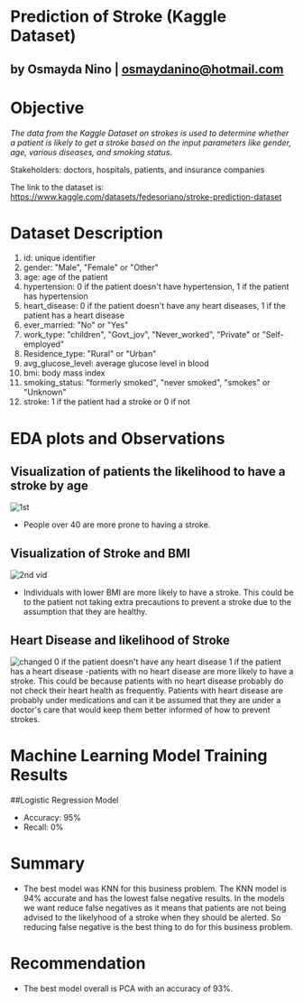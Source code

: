 # Prediction of Stroke (Kaggle Dataset)
## by Osmayda Nino | osmaydanino@hotmail.com

# **Objective**
*The data from the Kaggle Dataset on strokes is used to determine whether a patient is likely to get a stroke based on the input parameters like gender, age, various diseases, and smoking status.*

Stakeholders: doctors, hospitals, patients, and insurance companies


The link to the dataset is: https://www.kaggle.com/datasets/fedesoriano/stroke-prediction-dataset

# **Dataset Description**
1. id: unique identifier
2. gender: "Male", "Female" or "Other"
3. age: age of the patient
4. hypertension: 0 if the patient doesn't have hypertension, 1 if the patient has hypertension
5. heart_disease: 0 if the patient doesn't have any heart diseases, 1 if the patient has a heart disease
6. ever_married: "No" or "Yes"
7. work_type: "children", "Govt_jov", "Never_worked", "Private" or "Self-employed"
8. Residence_type: "Rural" or "Urban"
9. avg_glucose_level: average glucose level in blood
10. bmi: body mass index
11. smoking_status: "formerly smoked", "never smoked", "smokes" or "Unknown"
12. stroke: 1 if the patient had a stroke or 0 if not

# **EDA plots and Observations**
## Visualization of patients the likelihood to have a stroke by age
![1st](https://github.com/Osmayda/Modeling/assets/129660519/bbafc1ee-8524-45d8-a964-b64b769b3443)
- People over 40 are more prone to having a stroke.

## Visualization of Stroke and BMI
![2nd vid](https://github.com/Osmayda/Modeling/assets/129660519/bc5e8325-2b7b-4053-a5bc-3d760dd9d948)
- Individuals with lower BMI are more likely to have a stroke. This could be to the patient not taking extra precautions to prevent a stroke due to the assumption that they are healthy. 

## Heart Disease and likelihood of Stroke
![changed](https://github.com/Osmayda/Modeling/assets/129660519/de697b19-c614-440e-8198-6e94752b8573)
0 if the patient doesn't have any heart disease
1 if the patient has a heart disease
-patients with no heart disease are more likely to have a stroke. This could be because patients with no heart disease probably do not check their heart health as frequently. Patients with heart disease are probably under medications and can it be assumed that they are under a doctor's care that would keep them better informed of how to prevent strokes.


# **Machine Learning Model Training Results**
##Logistic Regression Model
- Accuracy: 95%
- Recall: 0%

# **Summary**
- The best model was KNN for this business problem. The KNN model is 94% accurate and has the lowest false negative results. In the models we want reduce false negatives as it means that patients are not being advised to the likelyhood of a stroke when they should be alerted. So reducing false negative is the best thing to do for this business problem. 


# **Recommendation**
- The best model overall is PCA with an accuracy of 93%. 
